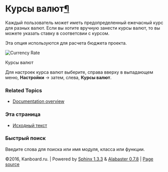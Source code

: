 Курсы валют[¶](#currency-rate "Ссылка на этот заголовок")
=========================================================

Каждый пользователь может иметь предопределенный ежечасный курс для
разных валют. Если вы хотите вручную занести курсы валют, то вы можете
указать ставку в соответсвии с курсом.

Эта опция используются для расчета бюджета проекта.

![Currency
Rate](https://kanboard.net/screenshots/documentation/currency-rate.png)

Курсы валют

Для настроек курса валют выберите, справа вверху в выпадающем меню,
**Настройки** -\> затем, слева, **Курсы валют**.

### Related Topics

-   [Documentation overview](index.html)

### Эта страница

-   [Исходный текст](_sources/currency-rate.txt)

### Быстрый поиск

Введите слова для поиска или имя модуля, класса или функции.

©2016, Kanboard.ru. | Powered by [Sphinx 1.3.3](http://sphinx-doc.org/)
& [Alabaster 0.7.8](https://github.com/bitprophet/alabaster) | [Page
source](_sources/currency-rate.txt)
